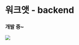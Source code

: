 # 워크앳 - backend

### 개발 중~

​    <img src="https://user-images.githubusercontent.com/46865281/172232948-47fb854d-0d3c-4994-998c-62062a16e630.png">
